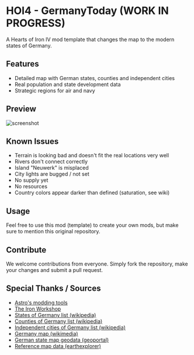 # HOI4 - GermanyToday **(WORK IN PROGRESS)**
A Hearts of Iron IV mod template that changes the map to the modern states of Germany.

## Features
- Detailed map with German states, counties and independent cities
- Real population and state development data
- Strategic regions for air and navy

## Preview
![screenshot](https://i.imgur.com/mtOO7dc.jpeg)

## Known Issues
- Terrain is looking bad and doesn't fit the real locations very well
- Rivers don't connect correctly
- Island "Neuwerk" is misplaced
- City lights are bugged / not set
- No supply yet
- No resources
- Country colors appear darker than defined (saturation, see wiki)

## Usage
Feel free to use this mod (template) to create your own mods, but make sure to mention this original repository.

## Contribute
We welcome contributions from everyone. Simply fork the repository, make your changes and submit a pull request.

## Special Thanks / Sources
- [Astro's modding tools](https://astrosmodding.weebly.com/)
- [The Iron Workshop](https://www.youtube.com/@TheIronWorkshop)
- [States of Germany list (wikipedia)](https://de.wikipedia.org/wiki/Land_(Deutschland))
- [Counties of Germany list (wikipedia)](https://de.wikipedia.org/wiki/Liste_der_Landkreise_in_Deutschland)
- [Independent cities of Germany list (wikipedia)](https://de.wikipedia.org/wiki/Liste_der_kreisfreien_St%C3%A4dte_in_Deutschland)
- [Germany map (wikimedia)](https://upload.wikimedia.org/wikipedia/commons/b/b6/Landkreise%2C_Kreise_und_kreisfreie_St%C3%A4dte_in_Deutschland_2007-07-01_-_2008-07-31.svg)
- [German state map geodata (geoportal)](https://www.geoportal.de/)
- [Reference map data (earthexplorer)](https://earthexplorer.usgs.gov/)
